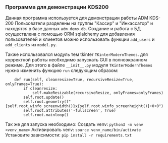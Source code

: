 ###  Программа для демонстрации KDS200 
Данная программа используется для демонстрации работы ADM KDS-200
Пользователи разделены на группы "Кассир" и "Инкассатор" и находятся
в базе данных `adm_demo.db`. Создание и работа с БД осуществлена
с помощью ORM sqlalchemy для добавления пользователей и клиентов можно использовать
функции `add_users` и `add_clients` из `model.py`.

Также использовался модуль тем tkinter `TKinterModernThemes`.
для корректной работы необходимо запускать GUI в полноэкранном режиме.
Для этого в файле `__init__.py` модуля `TKinterModernThemes` нужно изменить 
функцию `run` следующим образом:
        
        def run(self, cleanresize=True, recursiveResize=True, onlyFrames=True):
            if cleanresize:
                self.makeResizable(recursiveResize, onlyFrames=onlyFrames)
            self.root.update()
            self.root.geometry(f"{self.root.winfo_screenwidth()}x{self.root.winfo_screenheight()}+0+0")
            self.root.attributes('-fullscreen', True)
            self.root.mainloop()


Так же для запуска необходимо:
Создать venv: `python3 -m venv <venv_name>`
Активировать venv: `source venv_name/bin/activate`
Установите зависимости: `pip install -r requirements.txt`
